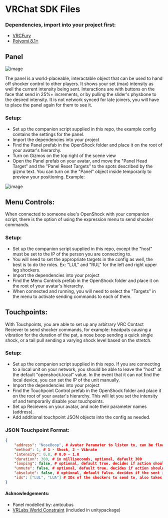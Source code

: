 # VRChat SDK Files


### Dependencies, import into your project first:

- [VRCFury](https://github.com/VRCFury/VRCFury)
- [Poiyomi 8.1+](https://github.com/poiyomi/PoiyomiToonShader)


## Panel 

![image](https://github.com/nullstalgia/OpenShock-VRC/assets/20761757/d3dd75ac-e1a5-42e6-8cd1-ec4e0874c621)

The panel is a world-placeable, interactable object that can be used to hand off shocker control to other players. It shows your set (max) intensity as well the current intensity being sent. Interactions are with buttons on the face that send in 25%+ increments, or by pulling the slider's physbone to the desired intensity. It is not network synced for late joiners, you will have to place the panel again for them to see it.

### Setup:

- Set up the companion script supplied in this repo, the example config contains the settings for the panel.
- Import the dependencies into your project
- Find the Panel prefab in the OpenShock folder and place it on the root of your avatar's hierarchy.
- Turn on Gizmos on the top right of the scene view
- Open the Panel prefab on your avatar, and move the "Panel Head Target" and the "Panel Reset Targets" to the spots described by the gizmo text. You can turn on the "Panel" object inside temporarily to preview your positioning. Example:

![image](https://github.com/nullstalgia/OpenShock-VRC/assets/20761757/87624312-3f5e-4d1e-9aa3-c47283c29e69)

## Menu Controls:

When connected to someone else's OpenShock with your companion script, there is the option of using the expression menu to send shocker commands.

### Setup:

- Set up the companion script supplied in this repo, except the "host" must be set to the IP of the person you are connecting to.
- You will need to set the appropriate targets in the config as well, the best is to do the roles. Ex: "LUL" and "RUL" for the left and right upper leg shockers.
- Import the dependencies into your project
- Find the Menu Controls prefab in the OpenShock folder and place it on the root of your avatar's hierarchy.
- When connected and running, you will need to select the "Targets" in the menu to activate sending commands to each of them.

## Touchpoints:

With Touchpoints, you are able to set up any arbitrary VRC Contact Reciever to send shocker commands, for example: headpats causing a vibration for the duration of the pat, a nose boop sending a quick single shock, or a tail pull sending a varying shock level based on the stretch.

### Setup:

- Set up the companion script supplied in this repo. If you are connecting to a local unit on your network, you should be able to leave the "host" at the default "openshock.local" value. In the event that it can not find the local device, you can set the IP of the unit manually.
- Import the dependencies into your project
- Find the Touchpoint Control prefab in the OpenShock folder and place it on the root of your avatar's hierarchy. This will let you set the intensity of and temporarily disable your touchpoints.
- Set up Recievers on your avatar, and note their parameter names (address).
- Add additional touchpoint JSON objects into the config as needed.

### JSON Touchpoint Format:

```json
{
    "address": "NoseBoop", # Avatar Paramater to listen to, can be float or bool
    "method": 1, # 1 - Shock, 2 - Vibrate
    "intensity": 0.8, # 0.0 - 1.0
    "duration": 300, # in milliseconds, optional, default 300
    "looping": false, # optional, default true. decides if action should loop until the paramater is false
    "unmute": false, # optional, default true. decides if action should un-mute you
    "absolute": false, # optional, default false. decides if the sent intensity should be scaled by the unit's set intensity
    "ids": ["LUL", "LUA"] # IDs of the shockers to send to, also takes Roles (shown)
}
```


#### Acknowledgements:

- Panel modelled by: amtcubus
- [VRLabs World Constraint](https://github.com/VRLabs/World-Constraint) (included in unitypackage)
